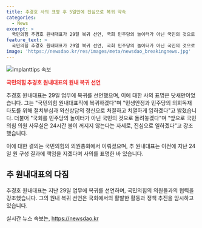 ```yaml
---
title: 추경호 사의 표명 후 5일만에 진심으로 복귀 약속
categories:
  - News
excerpt: >
  국민의힘 추경호 원내대표가 29일 복귀 선언, 국회 민주당의 놀이터가 아닌 국민의 것으로 돌려놓겠다고 약속. 추 대표는 민생안정과 의회독재 타도를 위해 헌신, 국민의힘 의원들은 24시간 불이 꺼지지 않는 자세로 일할 것이라고 강조. 사의 표명 후 재신임 결의에도 불구하고 복귀 선언.
feature_text: >
  국민의힘 추경호 원내대표가 29일 복귀 선언, 국회 민주당의 놀이터가 아닌 국민의 것으로 돌려놓겠다고 약속. 추 대표는 민생안정과 의회독재 타도를 위해 헌신, 국민의힘 의원들은 24시간 불이 꺼지지 않는 자세로 일할 것이라고 강조. 사의 표명 후 재신임 결의에도 불구하고 복귀 선언.
image: 'https://newsdao.kr/res/images/meta/newsdao_breakingnews.jpg'
---
```


<p><img src="https://newsdao.kr/res/images/meta/newsdao_breakingnews.jpg" alt="implanttips 속보" /></p>

<p><b><span style="color: #ee2323;">국민의힘 추경호 원내대표의 원내 복귀 선언</span></b></p>

<p>추경호 원내대표는 29일 업무에 복귀를 선언했으며, 이에 대한 사의 표명은 닷새만이었습니다. 그는 "국민의힘 원내대표직에 복귀하겠다"며 "민생안정과 민주당의 의회독재 타도를 위해 절치부심과 와신상담의 정신으로 처절하고 치열하게 임하겠다"고 밝혔습니다. 더불어 "국회를 민주당의 놀이터가 아닌 국민의 것으로 돌려놓겠다"며 "앞으로 국민의힘 의원 사무실은 24시간 불이 꺼지지 않는다는 자세로, 진심으로 일하겠다"고 강조했습니다. </p>

<p>이에 대한 결의는 국민의힘의 의원총회에서 이뤄졌으며, 추 원내대표는 이전에 지난 24일 원 구성 결과에 책임을 지겠다며 사의를 표명한 바 있습니다.</p>

<h2 data-ke-size="size26">추 원내대표의 다짐</h2>

<p>추경호 원내대표는 지난 29일 업무에 복귀를 선언하며, 국민의힘의 의원들과의 협력을 강조했습니다. 그의 원내 복귀 선언은 국회에서의 활발한 활동과 정책 추진을 암시하고 있습니다.</p>
실시간 뉴스 속보는, <a href="https://newsdao.kr" rel="dofollow">https://newsdao.kr</a>


